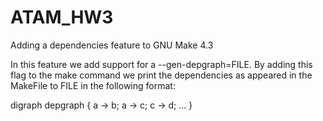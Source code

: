 # ATAM_HW3
Adding a dependencies feature to GNU Make 4.3

In this feature we add support for a --gen-depgraph=FILE.
By adding this flag to the make command we print the dependencies as appeared in the MakeFile to FILE 
in the following format:

digraph depgraph {
a -> b;
a -> c;
c -> d;
...
}
